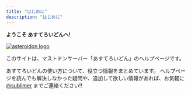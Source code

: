 ```yaml
---
title: "はじめに"
description: "はじめに"
---
```


**ようこそ あすてろいどんへ!**

[![asteroidon logo](/horizontal-image.png)](https://mstdn.sublimer.me/about)

このサイトは、マストドンサーバー「あすてろいどん」のヘルプページです。

あすてろいどんの使い方について、役立つ情報をまとめています。
ヘルプページを読んでも解決しなかった疑問や、追加して欲しい情報があれば、お気軽に [@sublimer](https://mstdn.sublimer.me/@sublimer) までご連絡ください!!
